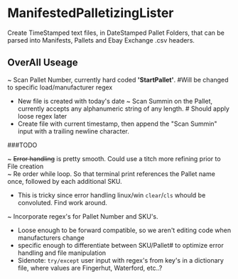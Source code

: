 # ManifestedPalletizingLister
Create TimeStamped text files, in DateStamped Pallet Folders, that can be parsed into Manifests, Pallets and Ebay Exchange .csv headers.

## OverAll Useage
~ Scan Pallet Number, currently hard coded <b>'StartPallet'</b>. #Will be changed to specific load/manufacturer regex<br>
* New file is created with today's date
~ Scan Summin on the Pallet, currently accepts any alphanumeric string of any length. # Should apply loose regex later<br>
* Create file with current timestamp, then append the "Scan Summin" input with a trailing newline character.<br>

###TODO 

~ <strike>Error handling</strike> is pretty smooth. Could use a titch more refining prior to File creation<br>
~ Re order while loop. So that terminal print references the Pallet name once, followed by each additional SKU.<br>
* This is tricky since error handling linux/win `clear`/`cls` whould be convoluted. Find work around.<br>

~ Incorporate regex's for Pallet Number and SKU's.
* Loose enough to be forward compatible, so we aren't editing code when manufacturers change
* specific enough to differentiate between SKU/Pallet# to optimize error handling and file manipulation
* Sidenote: `try/except` user input with regex's from key's in a dictionary file, where values are Fingerhut, Waterford, etc..?
